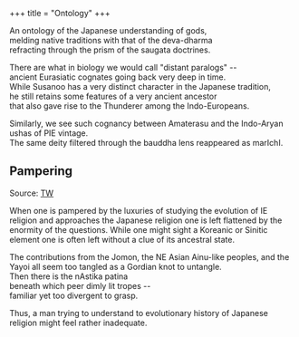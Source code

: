 +++
title = "Ontology"
+++

An ontology of the Japanese understanding of gods,  
melding native traditions with that of the deva-dharma  
refracting through the prism of the saugata doctrines. 

There are what in biology we would call "distant paralogs" --  
ancient Eurasiatic cognates going back very deep in time.  
While Susanoo has a very distinct character in the Japanese tradition,  
he still retains some features of a very ancient ancestor  
that also gave rise to the Thunderer among the Indo-Europeans.  

Similarly, we see such cognancy between Amaterasu and the Indo-Aryan ushas of PIE vintage.  
The same deity filtered through the bauddha lens reappeared as marIchI.

## Pampering
Source: [TW](https://x.com/blog_supplement/status/1827934467693973855)

When one is pampered by the luxuries of studying the evolution of IE religion and approaches the Japanese religion one is left flattened by the enormity of the questions. While one might sight a Koreanic or Sinitic element one is often left without a clue of its ancestral state. 

The contributions from the Jomon, the NE Asian Ainu-like peoples, and the Yayoi all seem too tangled as a Gordian knot to untangle.  
Then there is the nAstika patina  
beneath which peer dimly lit tropes --  
familiar yet too divergent to grasp. 

Thus, a man trying to understand to evolutionary history of Japanese religion might feel rather inadequate.
